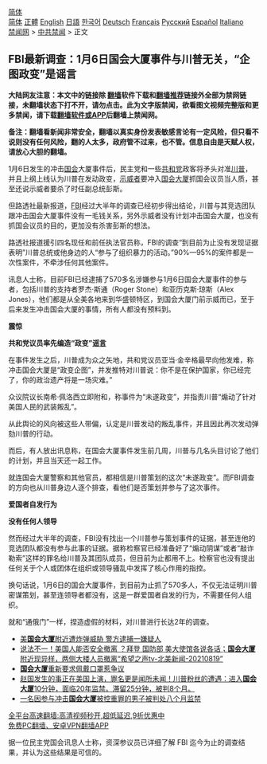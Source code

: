  <!-- 面包屑导航 --> <div class="breadcrumb"><!-- GTranslate: https://gtranslate.io/ -->  <div class="switcher notranslate">  <div class="selected">  <a href="#" onclick="return false;"> 简体</a>  </div>  <div class="option">  <a href="https://www.bannedbook.org" onclick="doGTranslate('zh-CN|zh-CN');jQuery('div.switcher div.selected a').html(jQuery(this).html());return false;" title="简体中文" class="nturl selected"> 简体</a>  <a href="https://www.bannedbook.org/zh-tw/" onclick="doGTranslate('zh-CN|zh-TW');jQuery('div.switcher div.selected a').html(jQuery(this).html());return false;" title="繁體中文" class="nturl"> 正體</a>  <a href="https://www.bannedbook.org/en/" onclick="doGTranslate('zh-CN|en');jQuery('div.switcher div.selected a').html(jQuery(this).html());return false;" title="English" class="nturl"> English</a>  <a href="https://www.bannedbook.org/ja/" onclick="doGTranslate('zh-CN|ja');jQuery('div.switcher div.selected a').html(jQuery(this).html());return false;" title="日本語" class="nturl"> 日語</a>  <a href="https://www.bannedbook.org/ko/" onclick="doGTranslate('zh-CN|ko');jQuery('div.switcher div.selected a').html(jQuery(this).html());return false;" title="한국어" class="nturl"> 한국어</a>  <a href="https://www.bannedbook.org/de/" onclick="doGTranslate('zh-CN|de');jQuery('div.switcher div.selected a').html(jQuery(this).html());return false;" title="Deutsch" class="nturl"> Deutsch</a>  <a href="https://www.bannedbook.org/fr/" onclick="doGTranslate('zh-CN|fr');jQuery('div.switcher div.selected a').html(jQuery(this).html());return false;" title="Français" class="nturl"> Français</a>  <a href="https://www.bannedbook.org/ru/" onclick="doGTranslate('zh-CN|ru');jQuery('div.switcher div.selected a').html(jQuery(this).html());return false;" title="Русский" class="nturl"> Русский</a>  <a href="https://www.bannedbook.org/es/" onclick="doGTranslate('zh-CN|es');jQuery('div.switcher div.selected a').html(jQuery(this).html());return false;" title="Español" class="nturl"> Español</a>  <a href="https://www.bannedbook.org/it/" onclick="doGTranslate('zh-CN|it');jQuery('div.switcher div.selected a').html(jQuery(this).html());return false;" title="Italiano" class="nturl"> Italiano</a>  </div>  </div>      <div class='breadcrumb-sub'><!-- Breadcrumb NavXT 6.3.0 --> <a href="https://www.bannedbook.org/" class="home">禁闻网</a> &gt; <a href="https://www.bannedbook.org/bnews/cbnews/" class="category">中共禁闻</a> &gt; 正文</div></div><h2>FBI最新调查：1月6日国会大厦事件与川普无关，“企图政变”是谣言</h2> <p class="notice"><b>大陆网友注意：本文中的链接除 <a href="https://github.com/bannedbook/fanqiang" >翻墙</a>软件下载和<a href="https://github.com/killgcd/justmysocks/blob/master/README.md">翻墙推荐</a>链接外全部为禁网链接，未翻墙状态下打不开，请勿点击。此为文字版禁闻，欲看图文视频完整版和更多禁闻，请下载<a href="https://github.com/bannedbook/fanqiang">翻墙软件或APP</a>后翻墙上禁闻网。</p><p>备注：翻墙看新闻非常安全，翻墙以真实身份发表敏感言论有一定风险，但只看不说则没有任何风险，翻的人太多，政府管不过来，也不管。信息自由是天赋人权，请放心大胆的翻墙。</b></p>  <div class="entry"> <p>1月6日发生的冲击<a href="https://www.bannedbook.org/bnews/tag/%e5%9b%bd%e4%bc%9a/" class="st_tag internal_tag" rel="tag" title="标签 国会 下的日志">国会</a>大厦事件后，民主党和一些<a href="https://www.bannedbook.org/bnews/tag/%e5%85%b1%e5%92%8c%e5%85%9a/" class="st_tag internal_tag" rel="tag" title="标签 共和党 下的日志">共和党</a>政客将矛头对准<a href="https://www.bannedbook.org/bnews/tag/%e5%b7%9d%e6%99%ae/" class="st_tag internal_tag" rel="tag" title="标签 川普 下的日志">川普</a>，并且上纲上线认为川普在发动政变，<a href="https://www.bannedbook.org/bnews/tag/%E7%A4%BA%E5%A8%81%E8%80%85/" class="st_tag internal_tag" rel="tag" title="标签 示威者 下的日志">示威者</a>要冲入<a href="https://www.bannedbook.org/bnews/tag/%E5%9B%BD%E4%BC%9A%E5%A4%A7%E5%8E%A6/" class="st_tag internal_tag" rel="tag" title="标签 国会大厦 下的日志">国会大厦</a>抓国会议员当人质，甚至还说示威者要杀了时任副总统彭斯。</p> <figure class="wp-block-image size-large"></figure> <p>但路透社最新报道，<a href="https://www.bannedbook.org/bnews/tag/fbi/" class="st_tag internal_tag" rel="tag" title="标签 FBI 下的日志">FBI</a>经过大半年的调查已经初步得出结论，川普与其竞选团队跟冲击国会大厦事件没有一毛钱关系，另外示威者没有计划冲击国会大厦，也没有抓国会议员的目的，更加没有杀害彭斯的想法。</p> <p>路透社报道援引四名现任和前任执法官员称，FBI的调查“到目前为止没有发现证据表明”川普总统或他身边的人“参与了组织暴力的活动。”90%—95%的案件都是一次性案件，不牵涉任何其他案件。</p> <figure class="wp-block-image size-large"></figure> <p>讯息人士称，目前FBI已经逮捕了570多名涉嫌参与1月6日国会大厦事件的参与者，包括川普的支持者罗杰·斯通（Roger Stone）和亚历克斯·琼斯（Alex Jones），他们都是从全美各地来到华盛顿特区，到国会大厦门前示威而已，至于后来发生冲击国会大厦的事情，所有人都没有预料到。</p>  <p><strong>震惊</strong></p> <p><strong>共和党议员率先编造“政变”<a href="https://www.bannedbook.org/bnews/tag/%E8%B0%A3%E8%A8%80/" class="st_tag internal_tag" rel="tag" title="标签 谣言 下的日志">谣言</a></strong></p> <p>在事件发生之后，川普成为众之矢地，共和党议员亚当·金辛格最早向他发难，称冲击国会大厦是“政变企图”，并发推特对川普说：你不是在保护国家，你已经完了，你的政治遗产将是一场灾难。”</p> <figure class="wp-block-image size-large"></figure> <p>众议院议长南希·佩洛西立即附和，称事件为“未遂政变”，并指责川普“煽动了针对美国人民的武装叛乱”。</p>  <p>从此舆论的风向被这些人带偏，认定是川普发动的叛乱事件，并且因此再次发动弹劾川普的行动。</p> <p>而后，有人放出讯息称，在国会大厦事件发生前几周，川普与几名头目讨论了他们的计划，并且当天还一起工作。</p> <figure class="wp-block-image size-large"></figure> <p>就连国会大厦警察和其他官员，都相信是川普策划的这次“未遂政变”。而FBI调查的方向也从川普身边人逐个排查，看他们是否策划并参与了这次事件。</p> <p><strong>爱国者自发行为</strong></p>  <p><strong>没有任何人领导</strong></p> <p>然而经过大半年的调查，FBI没有找出一个川普参与策划事件的证据，甚至连他的竞选团队都没有参与此事的证据。据称检察官已经准备好了“煽动阴谋”或者“敲诈勒索”这样的罪名给川普及其团队成员，但目前为止都用不上。检察官也没有提出任何关于个人或团体在组织或领导骚乱中发挥了核心作用的指控。</p> <figure class="wp-block-image size-large"></figure> <p>换句话说，1月6日的国会大厦事件，到目前为止抓了570多人，不仅无法证明川普密谋策划，甚至连领导者都没有，这是一群爱国者自发的行为，不需要任何人组织。</p> <p>就和“通俄门”一样，捏造虚假的材料，对川普进行长达2年的调查。</p>  <ul class='op-related-articles' title='相关阅读'> <li><a href='https://www.bannedbook.org/bnews/baitai/20210820/1609965.html' target='_blank'>美<b>国会大厦</b>附近遭炸弹威胁 警方逮捕一嫌疑人</a></li> <li><a href='https://www.bannedbook.org/bnews/comments/20210820/1609640.html' target='_blank'>说法不一！美国人能否安全撤离 ？拜登 国防部 美大使馆各说各话；<b>国会大厦</b>附近现异样，两侧大楼人员撤离“希望之声tv-北美新闻-20210819”</a></li> <li><a href='https://www.bannedbook.org/bnews/worldnews/usa/20210730/1596744.html' target='_blank'><b>国会大厦</b>重新要求佩戴口罩惹争议</a></li> <li><a href='https://www.bannedbook.org/bnews/bannedvideo/20210726/1594518.html' target='_blank'>赵国发生的事正在美国上演，罪名更是闻所未闻！川普粉丝的遭遇：进入<b>国会大厦</b>10分钟，面临20年监禁。滞留25分钟，被判8个月。</a></li> <li><a href='https://www.bannedbook.org/bnews/worldnews/usa/20210720/1590325.html' target='_blank'>一名因参与冲击<b>国会大厦</b>被控重罪的男子被判处八个月监禁</a></li> </ul> <p class="texttj"> <a href="https://github.com/bannedbook/fanqiang/wiki/V2ray%E6%9C%BA%E5%9C%BA" target="_blank">全平台高速翻墙:高清视频秒开,超低延迟,9折优惠中</a><br/> <a href="https://github.com/bannedbook/fanqiang/wiki/%E7%A6%81%E9%97%BB%E7%BD%91%E5%AE%89%E5%8D%93%E7%BF%BB%E5%A2%99%E6%96%B0%E9%97%BBAPP" target="_blank">免费PC翻墙、安卓VPN翻墙APP</a></p><p>据一位民主党国会讯息人士称，资深参议员已详细了解 FBI 迄今为止的调查结果，并认为这些结果是可信的。</p><a name='sharetosocial'></a>  <div style="margin-bottom:5px;padding-bottom:5px;clear:both"> <div id="archive-pix-1" class="banner-ads"> <!-- AuctionX Display platform tag START --> <div id="26318x728x90x621x_ADSLOT2" clicktrack="%%CLICK_URL_ESC%%"></div> <!-- AuctionX Display platform tag END --> </div> <div id="archive-pix-2" class="banner-ads"> <!-- AuctionX Display platform tag START --> <div id="26315x300x250x621x_ADSLOT2" clicktrack="%%CLICK_URL_ESC%%"></div> <!-- AuctionX Display platform tag END --> </div> </div>  <div id="archive-pix-1" class="banner-ads"> <!-- AuctionX Display platform tag START --> <div id="26318x728x90x621x_ADSLOT3" clicktrack="%%CLICK_URL_ESC%%"></div> <!-- AuctionX Display platform tag END --> </div> </div><!--END ENTRY--> 
